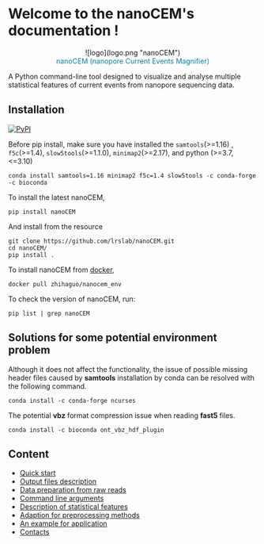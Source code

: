 # Welcome to the nanoCEM's documentation !


 <center>![logo](logo.png "nanoCEM") </center>


<center><span style="color:#0084A9;">nanoCEM (nanopore Current Events Magnifier) </span></center>

A Python command-line tool designed to  visualize and analyse multiple statistical features of current events from nanopore sequencing data.

## Installation
<a href="https://pypi.python.org/pypi/nanoCEM" rel="pypi">![PyPI](https://img.shields.io/pypi/v/nanoCEM?color=green) </a>

Before pip install, make sure you have installed the `samtools`(>=1.16) , `f5c`(>=1.4), `slow5tools`(>=1.1.0), `minimap2`(>=2.17), and python  (>=3.7,<=3.10)

    conda install samtools=1.16 minimap2 f5c=1.4 slow5tools -c conda-forge -c bioconda 

To install the latest nanoCEM,

    pip install nanoCEM

And install from the resource

    git clone https://github.com/lrslab/nanoCEM.git
    cd nanoCEM/
    pip install .
To install nanoCEM from [docker](https://hub.docker.com/r/zhihaguo/nanocem_env),

    docker pull zhihaguo/nanocem_env
    
To check the version of nanoCEM, run:

    pip list | grep nanoCEM

## Solutions for some potential environment problem
Although it does not affect the functionality, the issue of possible missing header files caused by **samtools** installation by conda can be resolved with the following command.

    conda install -c conda-forge ncurses

The potential **vbz** format compression issue when reading **fast5** files.

    conda install -c bioconda ont_vbz_hdf_plugin

## Content

* [Quick start](tutorials.md)
* [Output files description](output_format.md)
* [Data preparation from raw reads](preparation.md)
* [Command line arguments](argument.md)
* [Description of statistical features](statistics.md)
* [Adaption for preprocessing methods](adaption.md)
* [An example for application](example.md)
* [Contacts](contact.md)
